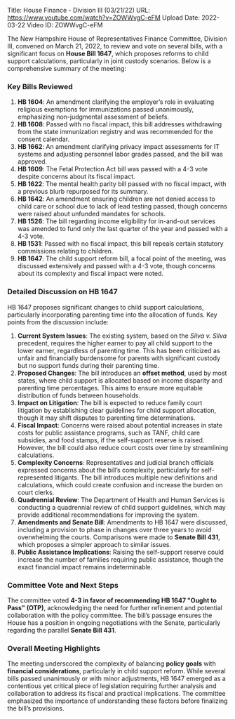 Title: House Finance - Division III (03/21/22)
URL: https://www.youtube.com/watch?v=ZOWWvgC-eFM
Upload Date: 2022-03-22
Video ID: ZOWWvgC-eFM

The New Hampshire House of Representatives Finance Committee, Division III, convened on March 21, 2022, to review and vote on several bills, with a significant focus on **House Bill 1647**, which proposes reforms to child support calculations, particularly in joint custody scenarios. Below is a comprehensive summary of the meeting:

### **Key Bills Reviewed**
1. **HB 1604**: An amendment clarifying the employer’s role in evaluating religious exemptions for immunizations passed unanimously, emphasizing non-judgmental assessment of beliefs.  
2. **HB 1608**: Passed with no fiscal impact, this bill addresses withdrawing from the state immunization registry and was recommended for the consent calendar.  
3. **HB 1662**: An amendment clarifying privacy impact assessments for IT systems and adjusting personnel labor grades passed, and the bill was approved.  
4. **HB 1609**: The Fetal Protection Act bill was passed with a 4-3 vote despite concerns about its fiscal impact.  
5. **HB 1622**: The mental health parity bill passed with no fiscal impact, with a previous blurb repurposed for its summary.  
6. **HB 1642**: An amendment ensuring children are not denied access to child care or school due to lack of lead testing passed, though concerns were raised about unfunded mandates for schools.  
7. **HB 1526**: The bill regarding income eligibility for in-and-out services was amended to fund only the last quarter of the year and passed with a 4-3 vote.  
8. **HB 1531**: Passed with no fiscal impact, this bill repeals certain statutory commissions relating to children.  
9. **HB 1647**: The child support reform bill, a focal point of the meeting, was discussed extensively and passed with a 4-3 vote, though concerns about its complexity and fiscal impact were noted.

### **Detailed Discussion on HB 1647**
HB 1647 proposes significant changes to child support calculations, particularly incorporating parenting time into the allocation of funds. Key points from the discussion include:  
1. **Current System Issues**: The existing system, based on the *Silva v. Silva* precedent, requires the higher earner to pay all child support to the lower earner, regardless of parenting time. This has been criticized as unfair and financially burdensome for parents with significant custody but no support funds during their parenting time.  
2. **Proposed Changes**: The bill introduces an **offset method**, used by most states, where child support is allocated based on income disparity and parenting time percentages. This aims to ensure more equitable distribution of funds between households.  
3. **Impact on Litigation**: The bill is expected to reduce family court litigation by establishing clear guidelines for child support allocation, though it may shift disputes to parenting time determinations.  
4. **Fiscal Impact**: Concerns were raised about potential increases in state costs for public assistance programs, such as TANF, child care subsidies, and food stamps, if the self-support reserve is raised. However, the bill could also reduce court costs over time by streamlining calculations.  
5. **Complexity Concerns**: Representatives and judicial branch officials expressed concerns about the bill’s complexity, particularly for self-represented litigants. The bill introduces multiple new definitions and calculations, which could create confusion and increase the burden on court clerks.  
6. **Quadrennial Review**: The Department of Health and Human Services is conducting a quadrennial review of child support guidelines, which may provide additional recommendations for improving the system.  
7. **Amendments and Senate Bill**: Amendments to HB 1647 were discussed, including a provision to phase in changes over three years to avoid overwhelming the courts. Comparisons were made to **Senate Bill 431**, which proposes a simpler approach to similar issues.  
8. **Public Assistance Implications**: Raising the self-support reserve could increase the number of families requiring public assistance, though the exact financial impact remains indeterminable.  

### **Committee Vote and Next Steps**
The committee voted **4-3 in favor of recommending HB 1647 "Ought to Pass" (OTP)**, acknowledging the need for further refinement and potential collaboration with the policy committee. The bill’s passage ensures the House has a position in ongoing negotiations with the Senate, particularly regarding the parallel **Senate Bill 431**.

### **Overall Meeting Highlights**
The meeting underscored the complexity of balancing **policy goals** with **financial considerations**, particularly in child support reform. While several bills passed unanimously or with minor adjustments, HB 1647 emerged as a contentious yet critical piece of legislation requiring further analysis and collaboration to address its fiscal and practical implications. The committee emphasized the importance of understanding these factors before finalizing the bill’s provisions.